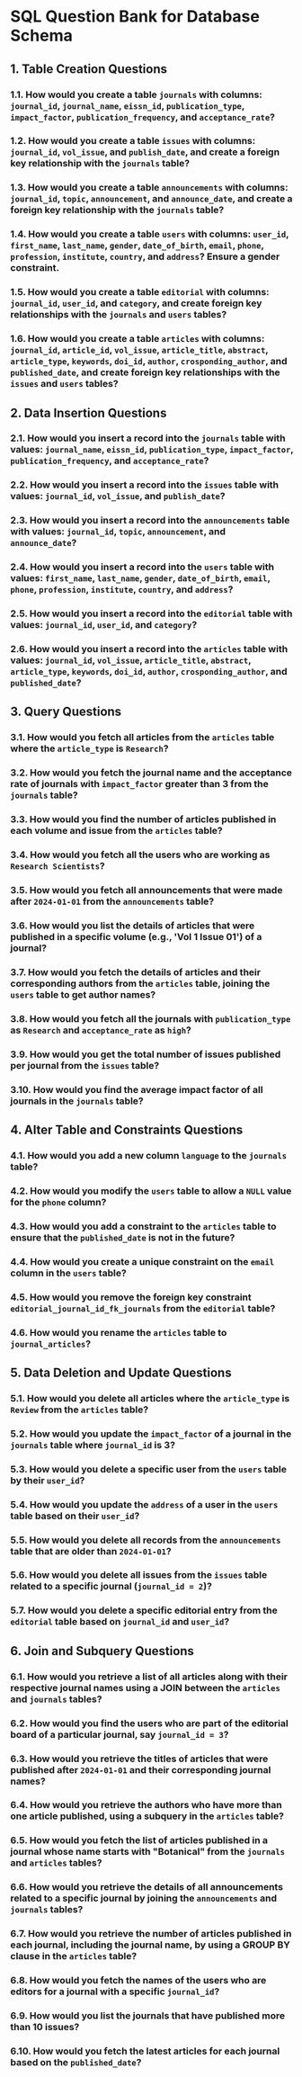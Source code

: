 
# SQL Question Bank for Database Schema

## 1. Table Creation Questions

### 1.1. How would you create a table `journals` with columns: `journal_id`, `journal_name`, `eissn_id`, `publication_type`, `impact_factor`, `publication_frequency`, and `acceptance_rate`?

### 1.2. How would you create a table `issues` with columns: `journal_id`, `vol_issue`, and `publish_date`, and create a foreign key relationship with the `journals` table?

### 1.3. How would you create a table `announcements` with columns: `journal_id`, `topic`, `announcement`, and `announce_date`, and create a foreign key relationship with the `journals` table?

### 1.4. How would you create a table `users` with columns: `user_id`, `first_name`, `last_name`, `gender`, `date_of_birth`, `email`, `phone`, `profession`, `institute`, `country`, and `address`? Ensure a gender constraint.

### 1.5. How would you create a table `editorial` with columns: `journal_id`, `user_id`, and `category`, and create foreign key relationships with the `journals` and `users` tables?

### 1.6. How would you create a table `articles` with columns: `journal_id`, `article_id`, `vol_issue`, `article_title`, `abstract`, `article_type`, `keywords`, `doi_id`, `author`, `crosponding_author`, and `published_date`, and create foreign key relationships with the `issues` and `users` tables?

## 2. Data Insertion Questions

### 2.1. How would you insert a record into the `journals` table with values: `journal_name`, `eissn_id`, `publication_type`, `impact_factor`, `publication_frequency`, and `acceptance_rate`?

### 2.2. How would you insert a record into the `issues` table with values: `journal_id`, `vol_issue`, and `publish_date`?

### 2.3. How would you insert a record into the `announcements` table with values: `journal_id`, `topic`, `announcement`, and `announce_date`?

### 2.4. How would you insert a record into the `users` table with values: `first_name`, `last_name`, `gender`, `date_of_birth`, `email`, `phone`, `profession`, `institute`, `country`, and `address`?

### 2.5. How would you insert a record into the `editorial` table with values: `journal_id`, `user_id`, and `category`?

### 2.6. How would you insert a record into the `articles` table with values: `journal_id`, `vol_issue`, `article_title`, `abstract`, `article_type`, `keywords`, `doi_id`, `author`, `crosponding_author`, and `published_date`?

## 3. Query Questions

### 3.1. How would you fetch all articles from the `articles` table where the `article_type` is `Research`?

### 3.2. How would you fetch the journal name and the acceptance rate of journals with `impact_factor` greater than 3 from the `journals` table?

### 3.3. How would you find the number of articles published in each volume and issue from the `articles` table?

### 3.4. How would you fetch all the users who are working as `Research Scientists`?

### 3.5. How would you fetch all announcements that were made after `2024-01-01` from the `announcements` table?

### 3.6. How would you list the details of articles that were published in a specific volume (e.g., 'Vol 1 Issue 01') of a journal?

### 3.7. How would you fetch the details of articles and their corresponding authors from the `articles` table, joining the `users` table to get author names?

### 3.8. How would you fetch all the journals with `publication_type` as `Research` and `acceptance_rate` as `high`?

### 3.9. How would you get the total number of issues published per journal from the `issues` table?

### 3.10. How would you find the average impact factor of all journals in the `journals` table?

## 4. Alter Table and Constraints Questions

### 4.1. How would you add a new column `language` to the `journals` table?

### 4.2. How would you modify the `users` table to allow a `NULL` value for the `phone` column?

### 4.3. How would you add a constraint to the `articles` table to ensure that the `published_date` is not in the future?

### 4.4. How would you create a unique constraint on the `email` column in the `users` table?

### 4.5. How would you remove the foreign key constraint `editorial_journal_id_fk_journals` from the `editorial` table?

### 4.6. How would you rename the `articles` table to `journal_articles`?

## 5. Data Deletion and Update Questions

### 5.1. How would you delete all articles where the `article_type` is `Review` from the `articles` table?

### 5.2. How would you update the `impact_factor` of a journal in the `journals` table where `journal_id` is 3?

### 5.3. How would you delete a specific user from the `users` table by their `user_id`?

### 5.4. How would you update the `address` of a user in the `users` table based on their `user_id`?

### 5.5. How would you delete all records from the `announcements` table that are older than `2024-01-01`?

### 5.6. How would you delete all issues from the `issues` table related to a specific journal (`journal_id = 2`)?

### 5.7. How would you delete a specific editorial entry from the `editorial` table based on `journal_id` and `user_id`?

## 6. Join and Subquery Questions

### 6.1. How would you retrieve a list of all articles along with their respective journal names using a JOIN between the `articles` and `journals` tables?

### 6.2. How would you find the users who are part of the editorial board of a particular journal, say `journal_id = 3`?

### 6.3. How would you retrieve the titles of articles that were published after `2024-01-01` and their corresponding journal names?

### 6.4. How would you retrieve the authors who have more than one article published, using a subquery in the `articles` table?

### 6.5. How would you fetch the list of articles published in a journal whose name starts with "Botanical" from the `journals` and `articles` tables?

### 6.6. How would you retrieve the details of all announcements related to a specific journal by joining the `announcements` and `journals` tables?

### 6.7. How would you retrieve the number of articles published in each journal, including the journal name, by using a GROUP BY clause in the `articles` table?

### 6.8. How would you fetch the names of the users who are editors for a journal with a specific `journal_id`?

### 6.9. How would you list the journals that have published more than 10 issues?

### 6.10. How would you fetch the latest articles for each journal based on the `published_date`?


